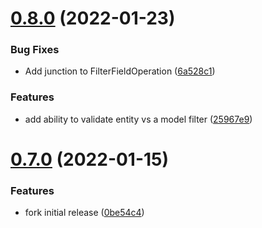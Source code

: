 # [0.8.0](https://github.com/crud-studio/crud-framework/compare/v0.7.0...v0.8.0) (2022-01-23)


### Bug Fixes

* Add junction to FilterFieldOperation ([6a528c1](https://github.com/crud-studio/crud-framework/commit/6a528c14f7335c2bfd877ef4354d09db270076b0))


### Features

* add ability to validate entity vs a model filter ([25967e9](https://github.com/crud-studio/crud-framework/commit/25967e9e21e41743d7f6f8c365e98f75ccf5eb4b))

# [0.7.0](https://github.com/crud-studio/crud-framework/compare/v0.6.0...v0.7.0) (2022-01-15)


### Features

* fork initial release ([0be54c4](https://github.com/crud-studio/crud-framework/commit/0be54c4992f9b0daa90f42cb7c7635fb5029e46a))
